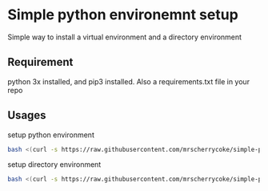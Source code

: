 # Simple python environemnt setup
Simple way to install a virtual environment and a directory environment

## Requirement
python 3x installed, and pip3 installed.
Also a requirements.txt file in your repo

## Usages
setup python environment
``` bash
bash <(curl -s https://raw.githubusercontent.com/mrscherrycoke/simple-python-virtualenv/master/setup-python.sh)
```

setup directory environment
``` bash
bash <(curl -s https://raw.githubusercontent.com/mrscherrycoke/simple-python-virtualenv/master/setup-direnv.sh)
```
